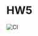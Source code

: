 # HW5
![CI](https://github.com/MilanaBin/hw5.git/actions/workflows/tests.yaml/badge.svg?branch=section04)
